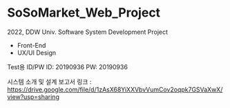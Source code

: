 # SoSoMarket_Web_Project
2022, DDW Univ. Software System Development Project
- Front-End
- UX/UI Design

Test용 ID/PW ID: 20190936 PW: 20190936

시스템 소개 및 설계 보고서 링크 : https://drive.google.com/file/d/1zAsX68YiXXVbvVumCov2oqpk7GSVaXwX/view?usp=sharing

